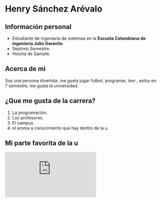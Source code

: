 # Henry Sánchez Arévalo
## Información personal
 - Estudiante de ingeniaria de sistemas en la **Escuela Colombiana de ingenieria Julio Garavito**.
 - Septimo Semestre.
 - Hincha de Santafe.
## Acerca de mi 
 Soy una persona divertida, me gusta jugar futbol, programar, _leer_ , estoy en 7 semestre, me gusta la universidad. 
## ¿Que me gusta de la carrera?  
 1. La programación.
 2. Los profesores.
 3. El campus.
 4. el aroma a conocimiento que hay dentro de la u.
 
## Mi parte favorita de la u
![El lago hermoso](http://mi-experiencia-en-la-eci.blogspot.com/2013/04/mi-experiencia-en-la-escuela-en-el-2013.html)
